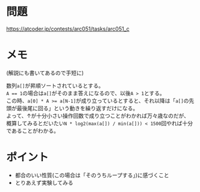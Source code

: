 # 問題

https://atcoder.jp/contests/arc051/tasks/arc051_c

# メモ

(解説にも書いてあるので手短に)

数列`a[]`が昇順ソートされているとする。\
`A == 1`の場合は`a[]`がそのまま答えになるので、以後`A > 1`とする。\
この時、`a[0] * A >= a[N-1]`が成り立っているとすると、それ以降は「`a[]`の先頭が最後尾に回る」という動きを繰り返すだけになる。\
よって、↑が十分小さい操作回数で成り立つことがわかれば万々歳なのだが、\
概算してみるとだいたい`N * log2(max(a[]) / min(a[])) < 1500`回やれば十分であることがわかる。

# ポイント

- 都合のいい性質(この場合は「そのうちループする」)に感づくこと
- とりあえず実験してみる
